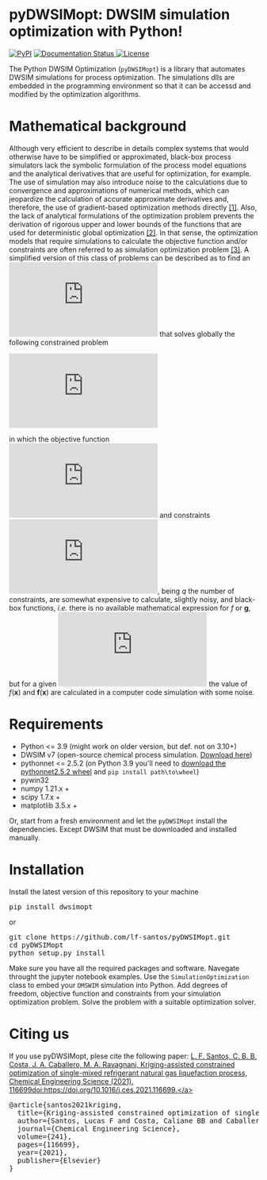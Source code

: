 # pyDWSIMopt: DWSIM simulation optimization with Python!

[![PyPI](https://img.shields.io/pypi/v/dwsimopt)](https://pypi.org/project/dwsimopt/)
<a href='https://pydwsimopt.readthedocs.io/en/latest/?badge=latest' target="blank">
    <img src='https://readthedocs.org/projects/pydwsimopt/badge/?version=latest' alt='Documentation Status' />
</a>
[![License](https://img.shields.io/pypi/l/dwsimopt.svg)](https://github.com/lf-santos/pyDWSIMopt/LICENSE)

The Python DWSIM Optimization (`pyDWSIMopt`) is a library that automates DWSIM simulations for process optimization.
The simulations dlls are embedded in the programming environment so that it can be accessd and modified by the optimization algorithms.

# Mathematical background

Although very efficient to describe in details complex systems that would otherwise have to be simplified or approximated, black-box process simulators lack the symbolic formulation of the process model equations and the analytical derivatives that are useful for optimization, for example. The use of simulation may also introduce noise to the calculations due to convergence and approximations of numerical methods, which can jeopardize the calculation of accurate approximate derivatives and, therefore, the use of gradient-based optimization methods directly <a href="https://doi.org/10.1002/aic.11579">[1]</a>. Also, the lack of analytical formulations of the optimization problem prevents the derivation of rigorous upper and lower bounds of the functions that are used for deterministic global optimization <a href="https://doi.org/10.1007/s11590-016-1028-2">[2]</a>. In that sense, the optimization models that require simulations to calculate the objective function and/or constraints are often referred to as simulation optimization problem <a href="https://doi.org/10.1007/s10479-015-2019-x">[3]</a>. A simplified version of this class of problems can be described as to find an ![equation](https://latex.codecogs.com/svg.latex?%5Cinline%20%7B%5Ccolor%7BMagenta%7D%20%5Ctextbf%7Bx%7D%5E*%5Cin%20%5Cmathbb%7BR%7D%5En%7D) that solves globally the following constrained problem

![equation](https://latex.codecogs.com/svg.latex?%7B%5Ccolor%7BMagenta%7D%20%5Cbegin%7Balign*%7D%20%5Cmin_%7B%5Ctextbf%7Bx%7D%5Cin%20%5Cmathcal%7BD%7D%7D%26%20%5C%20%5C%20f%28%5Ctextbf%7Bx%7D%29%5C%5C%20s.t.%26%20%5C%20%5C%20%5Ctextbf%7Bg%7D%28%5Ctextbf%7Bx%7D%29%5Cle%200%2C%20%5Cend%7Balign%7D%7D)

in which the objective function ![equation](https://latex.codecogs.com/svg.latex?%5Cinline%20%7B%5Ccolor%7BMagenta%7D%20f%3A%5Cmathbb%7BR%7D%5En%5Cmapsto%20%5Cmathbb%7BR%7D%7D) and constraints ![equation](https://latex.codecogs.com/svg.latex?%5Cinline%20%7B%5Ccolor%7BMagenta%7D%20%5Ctextbf%7Bg%7D%3A%5Cmathbb%7BR%7D%5En%5Cmapsto%20%5Cmathbb%7BR%7D%5Eq%7D), being *q* the number of constraints, are somewhat expensive to calculate, slightly noisy, and black-box functions, *i.e.* there is no available mathematical expression for *f* or **g**, but for a given ![equation](https://latex.codecogs.com/svg.latex?%5Cinline%20%7B%5Ccolor%7BMagenta%7D%20%5Ctextbf%7Bx%7D%5Cin%5Cmathcal%7BD%7D%5Csubseteq%5Cmathbb%7BR%7D%5En%7D) the value of *f*(**x**) and **f**(**x**) are calculated in a computer code simulation with some noise.

# Requirements

- Python <= 3.9 (might work on older version, but def. not on 3.10+)
- DWSIM v7 (open-source chemical process simulation. <a href="https://dwsim.inforside.com.br/new/">Download here</a>)
- pythonnet <= 2.5.2 (on Python 3.9 you'll need to <a href="https://www.lfd.uci.edu/~gohlke/pythonlibs/#pythonnet">download the pythonnet2.5.2 wheel</a> and ``pip install path\to\wheel``)
- pywin32
- numpy 1.21.x +
- scipy 1.7.x +
- matplotlib 3.5.x +

Or, start from a fresh environment and let the `pyDWSIMopt` install the dependencies. Except DWSIM that must be downloaded and installed manually.

# Installation

Install the latest version of this repository to your machine

<pre>pip install dwsimopt</pre>
or
<pre>git clone https://github.com/lf-santos/pyDWSIMopt.git
cd pyDWSIMopt
python setup.py install
</pre>

Make sure you have all the required packages and software. Navegate throught the jupyter notebook examples. Use the `SimulationOptimization` class to embed your `DMSWIM` simulation into Python. Add degrees of freedom, objective function and constraints from your simulation optimization problem. Solve the problem with a suitable optimization solver.

# Citing us

If you use pyDWSIMopt, plese cite the following paper: <a href="https://doi.org/10.1016/j.ces.2021.116699" title="simulation optimization paper">L. F. Santos, C. B. B. Costa, J. A. Caballero, M. A. Ravagnani, Kriging-assisted constrained optimization of single-mixed refrigerant natural gas liquefaction process, Chemical Engineering Science (2021).
116699doi:https://doi.org/10.1016/j.ces.2021.116699.</a>

<pre>
@article{santos2021kriging,
  title={Kriging-assisted constrained optimization of single-mixed refrigerant natural gas liquefaction process},
  author={Santos, Lucas F and Costa, Caliane BB and Caballero, Jos{\'e} A and Ravagnani, Mauro ASS},
  journal={Chemical Engineering Science},
  volume={241},
  pages={116699},
  year={2021},
  publisher={Elsevier}
}
</pre>
